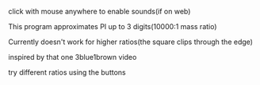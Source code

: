 click with mouse anywhere to enable sounds(if on web)

This program approximates PI up to 3 digits(10000:1 mass ratio)

Currently doesn't work for higher ratios(the square clips through the edge)

inspired by that one 3blue1brown video

try different ratios using the buttons